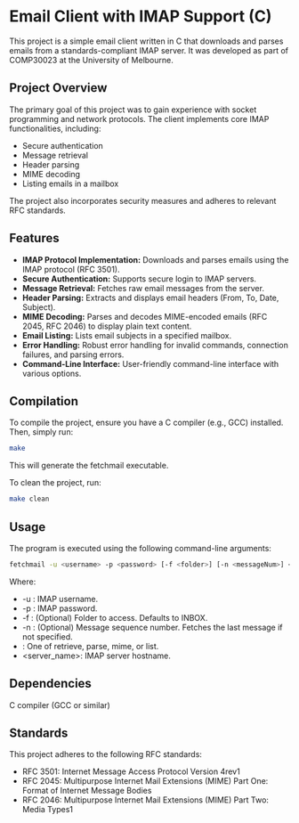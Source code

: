 # Email Client with IMAP Support (C)

This project is a simple email client written in C that downloads and parses emails from a standards-compliant IMAP server. It was developed as part of COMP30023 at the University of Melbourne.

## Project Overview

The primary goal of this project was to gain experience with socket programming and network protocols. The client implements core IMAP functionalities, including:

* Secure authentication
* Message retrieval
* Header parsing
* MIME decoding
* Listing emails in a mailbox

The project also incorporates security measures and adheres to relevant RFC standards.

## Features

* **IMAP Protocol Implementation:** Downloads and parses emails using the IMAP protocol (RFC 3501).
* **Secure Authentication:** Supports secure login to IMAP servers.
* **Message Retrieval:** Fetches raw email messages from the server.
* **Header Parsing:** Extracts and displays email headers (From, To, Date, Subject).
* **MIME Decoding:** Parses and decodes MIME-encoded emails (RFC 2045, RFC 2046) to display plain text content.
* **Email Listing:** Lists email subjects in a specified mailbox.
* **Error Handling:** Robust error handling for invalid commands, connection failures, and parsing errors.
* **Command-Line Interface:** User-friendly command-line interface with various options.

## Compilation

To compile the project, ensure you have a C compiler (e.g., GCC) installed. Then, simply run:

```bash
make
```
This will generate the fetchmail executable.

To clean the project, run:
```bash
make clean
```
 ## Usage

The program is executed using the following command-line arguments:
```bash
fetchmail -u <username> -p <password> [-f <folder>] [-n <messageNum>] <command> <server_name>
```
Where:

* -u <username>: IMAP username.
* -p <password>: IMAP password.
* -f <folder>: (Optional) Folder to access. Defaults to INBOX.
* -n <messageNum>: (Optional) Message sequence number. Fetches the last message if not specified.
* <command>: One of retrieve, parse, mime, or list.
* <server_name>: IMAP server hostname.

## Dependencies
C compiler (GCC or similar)

## Standards
This project adheres to the following RFC standards:
* RFC 3501: Internet Message Access Protocol Version 4rev1
* RFC 2045: Multipurpose Internet Mail Extensions (MIME) Part One: Format of Internet Message Bodies
* RFC 2046: Multipurpose Internet Mail Extensions (MIME) Part Two: Media Types1
